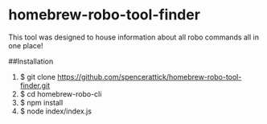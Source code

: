# homebrew-robo-tool-finder

This tool was designed to house information about all robo commands all in one place!

##Installation

1. $ git clone https://github.com/spencerattick/homebrew-robo-tool-finder.git
2. $ cd homebrew-robo-cli
3. $ npm install
4. $ node index/index.js
